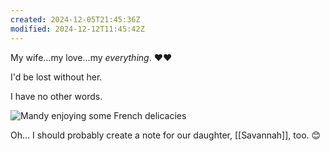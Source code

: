 ```yaml
---
created: 2024-12-05T21:45:36Z
modified: 2024-12-12T11:45:42Z
---
```


My wife…my love…my *everything*. ❤❤

I'd be lost without her.

I have no other words.

![Mandy enjoying some French delicacies](https://i.imgur.com/ryC27qe.jpeg)

Oh… I should probably create a note for our daughter, [[Savannah]], too. 😊
